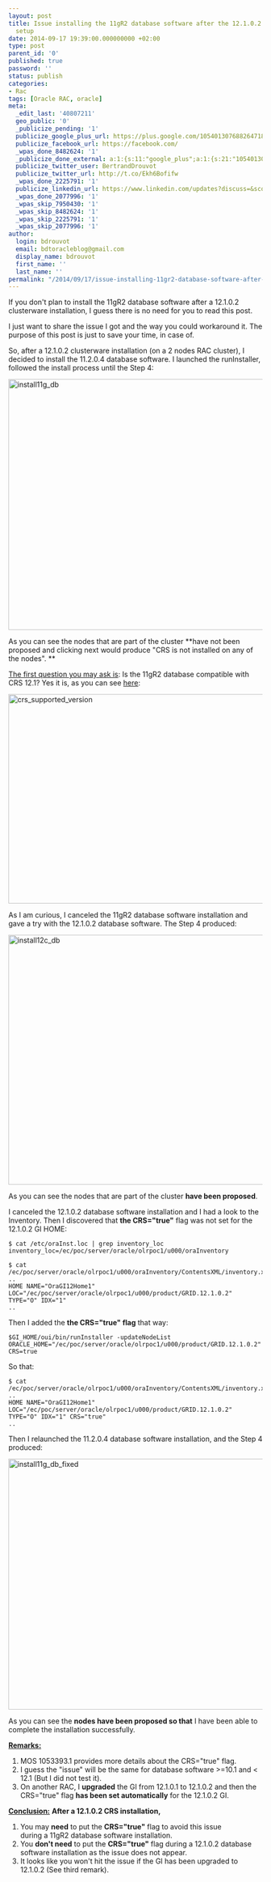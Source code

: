 ```yaml
---
layout: post
title: Issue installing the 11gR2 database software after the 12.1.0.2 clusterware
  setup
date: 2014-09-17 19:39:00.000000000 +02:00
type: post
parent_id: '0'
published: true
password: ''
status: publish
categories:
- Rac
tags: [Oracle RAC, oracle]
meta:
  _edit_last: '40807211'
  geo_public: '0'
  _publicize_pending: '1'
  publicize_google_plus_url: https://plus.google.com/105401307688264718604/posts/Eeqj3SRV7SG
  publicize_facebook_url: https://facebook.com/
  _wpas_done_8482624: '1'
  _publicize_done_external: a:1:{s:11:"google_plus";a:1:{s:21:"105401307688264718604";b:1;}}
  publicize_twitter_user: BertrandDrouvot
  publicize_twitter_url: http://t.co/Ekh6Bofifw
  _wpas_done_2225791: '1'
  publicize_linkedin_url: https://www.linkedin.com/updates?discuss=&scope=16310177&stype=M&topic=5918075472683503616&type=U&a=QtOJ
  _wpas_done_2077996: '1'
  _wpas_skip_7950430: '1'
  _wpas_skip_8482624: '1'
  _wpas_skip_2225791: '1'
  _wpas_skip_2077996: '1'
author:
  login: bdrouvot
  email: bdtoracleblog@gmail.com
  display_name: bdrouvot
  first_name: ''
  last_name: ''
permalink: "/2014/09/17/issue-installing-11gr2-database-software-after-the-12-1-0-2-clusterware-setup/"
---
```


If you don't plan to install the 11gR2 database software after a 12.1.0.2 clusterware installation, I guess there is no need for you to read this post.

I just want to share the issue I got and the way you could workaround it. The purpose of this post is just to save your time, in case of.

So, after a 12.1.0.2 clusterware installation (on a 2 nodes RAC cluster), I decided to install the 11.2.0.4 database software. I launched the runInstaller, followed the install process until the Step 4:

<img src="{{ site.baseurl }}/assets/images/install11g_db.png" class="aligncenter size-full wp-image-2324" width="640" height="496" alt="install11g_db" />

As you can see the nodes that are part of the cluster **have not been proposed and clicking next would produce "CRS is not installed on any of the nodes". **

<span style="text-decoration:underline;">The first question you may ask is</span>: Is the 11gR2 database compatible with CRS 12.1? Yes it is, as you can see [here](http://docs.oracle.com/database/121/CWADD/intro.htm#CWADD90955):

<img src="{{ site.baseurl }}/assets/images/crs_supported_version1.png" class="aligncenter size-full wp-image-2328" width="640" height="414" alt="crs_supported_version" />

As I am curious, I canceled the 11gR2 database software installation and gave a try with the 12.1.0.2 database software. The Step 4 produced:

<img src="{{ site.baseurl }}/assets/images/install12c_db.png" class="aligncenter size-full wp-image-2325" width="640" height="494" alt="install12c_db" />

As you can see the nodes that are part of the cluster **have been proposed**.

I canceled the 12.1.0.2 database software installation and I had a look to the Inventory. Then I discovered that **the CRS="true"** flag was not set for the 12.1.0.2 GI HOME:

    $ cat /etc/oraInst.loc | grep inventory_loc
    inventory_loc=/ec/poc/server/oracle/olrpoc1/u000/oraInventory

    $ cat /ec/poc/server/oracle/olrpoc1/u000/oraInventory/ContentsXML/inventory.xml
    ..
    HOME NAME="OraGI12Home1" LOC="/ec/poc/server/oracle/olrpoc1/u000/product/GRID.12.1.0.2" TYPE="O" IDX="1"
    ..

Then I added the **the CRS="true" flag** that way:

    $GI_HOME/oui/bin/runInstaller -updateNodeList ORACLE_HOME="/ec/poc/server/oracle/olrpoc1/u000/product/GRID.12.1.0.2" CRS=true

So that:

    $ cat /ec/poc/server/oracle/olrpoc1/u000/oraInventory/ContentsXML/inventory.xml
    ..
    HOME NAME="OraGI12Home1" LOC="/ec/poc/server/oracle/olrpoc1/u000/product/GRID.12.1.0.2" TYPE="O" IDX="1" CRS="true"
    ..

Then I relaunched the 11.2.0.4 database software installation, and the Step 4 produced:

<img src="{{ site.baseurl }}/assets/images/install11g_db_fixed.png" class="aligncenter size-full wp-image-2326" width="640" height="496" alt="install11g_db_fixed" />

As you can see the **nodes have been proposed so that** I have been able to complete the installation successfully.

<span style="text-decoration:underline;">**Remarks:**</span>

1.  MOS 1053393.1 provides more details about the CRS="true" flag.
2.  I guess the "issue" will be the same for database software &gt;=10.1 and &lt; 12.1 (But I did not test it).
3.  On another RAC, I **upgraded** the GI from 12.1.0.1 to 12.1.0.2 and then the CRS="true" flag **has been set automatically** for the 12.1.0.2 GI.

<span style="text-decoration:underline;">**Conclusion:**</span> **After a 12.1.0.2 CRS installation,**

1.  You may **need** to put the **CRS="true"** flag to avoid this issue during a 11gR2 database software installation.
2.  You **don't need** to put the **CRS="true"** flag during a 12.1.0.2 database software installation as the issue does not appear.
3.  It looks like you won't hit the issue if the GI has been upgraded to 12.1.0.2 (See third remark).
